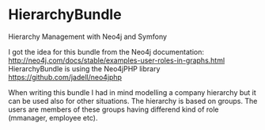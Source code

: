 # HierarchyBundle
Hierarchy Management with Neo4j and Symfony

I got the idea for this bundle from the Neo4j documentation: http://neo4j.com/docs/stable/examples-user-roles-in-graphs.html
HierarchyBundle is using the Neo4jPHP library https://github.com/jadell/neo4jphp


When writing this bundle I had in mind modelling a company hierarchy but it can be used also for other situations.
The hierarchy is based on groups. The users are members of these groups having differend kind of role (mmanager, employee etc).





